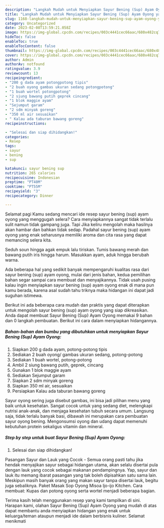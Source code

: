 ```yaml
---
description: "Langkah Mudah untuk Menyiapkan Sayur Bening (Sup) Ayam Oyong yang Enak Banget, Buat Buka Puasa Sempurna"
title: "Langkah Mudah untuk Menyiapkan Sayur Bening (Sup) Ayam Oyong yang Enak Banget, Buat Buka Puasa Sempurna"
slug: 1168-langkah-mudah-untuk-menyiapkan-sayur-bening-sup-ayam-oyong-yang-enak-banget-buat-buka-puasa-sempurna
category: Uncategorized
date: 2023-02-08T13:59:21.058Z
image: https://img-global.cpcdn.com/recipes/003c4441cec66aac/680x482cq70/sayur-bening-sup-ayam-oyong-foto-resep-utama.jpg
hideToc: false
enableToc: true
enableTocContent: false
thumbnail: https://img-global.cpcdn.com/recipes/003c4441cec66aac/680x482cq70/sayur-bening-sup-ayam-oyong-foto-resep-utama.jpg
cover: https://img-global.cpcdn.com/recipes/003c4441cec66aac/680x482cq70/sayur-bening-sup-ayam-oyong-foto-resep-utama.jpg
author: Admin
authorAv: notfound
ratingvalue: 3.9
reviewcount: 13
recipeingredient:
- "200 g dada ayam potongpotong tipis"
- "2 buah oyong gambas ukuran sedang potongpotong"
- "1 buah wortel potongpotong"
- "2 siung bawang putih geprek cincang"
- "1 blok maggie ayam"
- "Sejumput garam"
- "2 sdm minyak goreng"
- "350 ml air sesuaikan"
- " Kalau ada taburan bawang goreng"
recipeinstructions:

- "Selesai dan siap dihidangkan!"
categories:
- Resep
tags:
- sayur
- bening
- sup

katakunci: sayur bening sup 
nutrition: 265 calories
recipecuisine: Indonesian
preptime: "PT40M"
cooktime: "PT55M"
recipeyield: "3"
recipecategory: Dinner

---
```



Selamat pagi Kamu sedang mencari ide resep sayur bening (sup) ayam oyong yang menggugah selera? Cara menyiapkannya sangat tidak terlalu sulit namun tidak gampang juga. Tapi Jika keliru mengolah maka hasilnya akan hambar dan bahkan tidak sedap. Padahal sayur bening (sup) ayam oyong yang enak seharusnya memiliki aroma dan cita rasa yang dapat memancing selera kita.


Seduh soun hingga agak empuk lalu tiriskan. Tumis bawang merah dan bawang putih iris hingga harum. Masukkan ayam, aduk hingga berubah warna.

Ada beberapa hal yang sedikit banyak mempengaruhi kualitas rasa dari sayur bening (sup) ayam oyong, mulai dari jenis bahan, kedua pemilihan bahan segar sampai cara membuat dan menyajikannya. Tidak usah pusing kalau ingin menyiapkan sayur bening (sup) ayam oyong enak di mana pun kamu berada, karena asal sudah tahu triknya maka hidangan ini dapat jadi suguhan istimewa.


Berikut ini ada beberapa cara mudah dan praktis yang dapat diterapkan untuk mengolah sayur bening (sup) ayam oyong yang siap dikreasikan. Anda dapat membuat Sayur Bening (Sup) Ayam Oyong memakai 9 bahan dan 0 langkah pembuatan. Berikut ini cara dalam menyiapkan hidangannya.

<!--inarticleads1-->

##### Bahan-bahan dan bumbu yang dibutuhkan untuk menyiapkan Sayur Bening (Sup) Ayam Oyong:

1. Siapkan 200 g dada ayam, potong-potong tipis
1. Sediakan 2 buah oyong/ gambas ukuran sedang, potong-potong
1. Sediakan 1 buah wortel, potong-potong
1. Ambil 2 siung bawang putih, geprek, cincang
1. Gunakan 1 blok maggie ayam
1. Sediakan Sejumput garam
1. Siapkan 2 sdm minyak goreng
1. Siapkan 350 ml air, sesuaikan
1. Persiapkan  Kalau ada taburan bawang goreng


Sayur oyong sering juga disebut gambas, ini bisa jadi pilihan menu yang baik untuk kesehatan. Sangat cocok untuk yang sedang diet, melengkapi nutrisi anak-anak, dan menjaga kesehatan tubuh secara umum. Langsung saja, tidak terlalu banyak basi, dibawah ini merupakan cara pembuatan sayur oyong bening. Mengonsumsi oyong dan udang dapat memenuhi kebutuhan protein sekaligus vitamin dan mineral. 

<!--inarticleads2-->

##### Step by step untuk buat Sayur Bening (Sup) Ayam Oyong:


1. Selesai dan siap dihidangkan!

Pasangan Sayur dan Lauk yang Cocok - Semua orang pasti tahu jika hendak menyajikan sayur sebagai hidangan utama, akan selalu disertai pula dengan lauk yang cocok sebagai makanan pendampingnya. Yap, sayur dan lauk itu memang ibarat pasangan yang tak boleh dipisahkan satu sama lain. Meskipun masih banyak orang yang makan sayur tanpa disertai lauk, begitu juga sebaliknya. Paket Masak Sop Oyong Misoa Ijo-ijo Kitchen. Cara membuat: Kupas dan potong oyong serta wortel menjadi beberapa bagian. 

Terima kasih telah menggunakan resep yang kami tampilkan di sini. Harapan kami, olahan Sayur Bening (Sup) Ayam Oyong yang mudah di atas dapat membantu anda menyiapkan hidangan yang enak untuk keluarga/teman ataupun menjadi ide dalam berbisnis kuliner. Selamat menikmati
